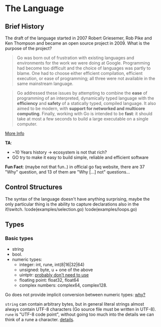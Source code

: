 # The Language

## Brief History 
The draft of the language started in 2007 Robert Griesemer, Rob Pike and Ken Thompson and became an open source project in 2009. What is the purpose of the project?
> Go was born out of frustration with existing languages and environments for the work we were doing at Google. Programming had become too difficult and the choice of languages was partly to blame. One had to choose either efficient compilation, efficient execution, or ease of programming; all three were not available in the same mainstream language. 

> Go addressed these issues by attempting to combine the **ease** of programming of an interpreted, dynamically typed language with the **efficiency** and **safety** of a statically typed, compiled language. It also aimed to be modern, with **support for networked and multicore computing**. Finally, working with Go is intended to be **fast**: it should take at most a few seconds to build a large executable on a single computer. 

[More Info](https://golang.org/doc/faq#history)

**TA**:
 - ~10 Years history -> ecosystem is not that rich? 
 - GO try to make it easy to build simple, reliable and efficient software
 
**Fun Fact**:
 (maybe not that fun..)  in official go faq website, there are 37 "Why" question, and 13 of them are "Why [...] not" questions... 
 
 ## Control Structures
 
The syntax of the language doesn't have anything surprising, maybe the only particular thing is the ability to capture declarations also in the if/switch.
!code(examples/selection.go)
!code(examples/loops.go)

## Types

### Basic types
- string
- bool.
- numeric types:
    - integer: int, rune, int(8|16|32|64)
    - unsigned: byte, u + one of the above
    - uintptr: [probably don't need to use](https://stackoverflow.com/questions/59042646/whats-the-difference-between-uint-and-uintptr-in-golang)
    - floating point: float32, float64 
    - complex numbers: complex64, complex128.
    
Go does not provide implicit conversion between numeric types: [why?](https://golang.org/doc/faq#conversions)

`string` can contain arbitrary bytes, but in general literal strings almost always contain UTF-8 characters (Go source file must be written in UTF-8). `rune` is "UTF-8 code point", without going too much into the details we can think of a rune a character. [details](https://blog.golang.org/strings).

   